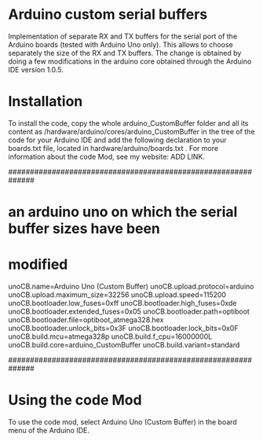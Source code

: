 # Arduino custom serial buffers

Implementation of separate RX and TX buffers for the serial port of the Arduino boards (tested with Arduino Uno only). This allows to choose separately the size of the RX and TX buffers. The change is obtained by doing a few modifications in the arduino core obtained through the Arduino IDE version 1.0.5.

# Installation

To install the code, copy the whole arduino_CustomBuffer folder and all its content as /hardware/arduino/cores/arduino_CustomBuffer in the tree of the code for your Arduino IDE and add the following declaration to your boards.txt file, located in hardware/arduino/boards.txt . For more information about the code Mod, see my website: ADD LINK.

##############################################################
# an arduino uno on which the serial buffer sizes have been
# modified

unoCB.name=Arduino Uno (Custom Buffer)
unoCB.upload.protocol=arduino
unoCB.upload.maximum_size=32256
unoCB.upload.speed=115200
unoCB.bootloader.low_fuses=0xff
unoCB.bootloader.high_fuses=0xde
unoCB.bootloader.extended_fuses=0x05
unoCB.bootloader.path=optiboot
unoCB.bootloader.file=optiboot_atmega328.hex
unoCB.bootloader.unlock_bits=0x3F
unoCB.bootloader.lock_bits=0x0F
unoCB.build.mcu=atmega328p
unoCB.build.f_cpu=16000000L
unoCB.build.core=arduino_CustomBuffer
unoCB.build.variant=standard

##############################################################

# Using the code Mod

To use the code mod, select Arduino Uno (Custom Buffer) in the board menu of the Arduino IDE.
